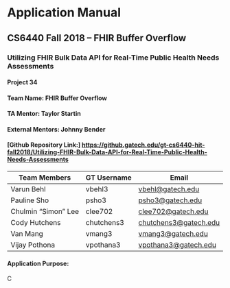 # Application Manual
## CS6440 Fall 2018 – FHIR Buffer Overflow
### Utilizing FHIR Bulk Data API for Real-Time Public Health Needs Assessments

#### Project 34
#### Team Name: FHIR Buffer Overflow
#### TA Mentor: Taylor Startin
#### External Mentors: Johnny Bender
#### [Github Repository Link:] https://github.gatech.edu/gt-cs6440-hit-fall2018/Utilizing-FHIR-Bulk-Data-API-for-Real-Time-Public-Health-Needs-Assessments

|Team Members | GT Username | Email |
| ------------| ----------- | ----- |
| Varun Behl  | vbehl3      | vbehl@gatech.edu|
| Pauline Sho | psho3       | psho3@gatech.edu |
| Chulmin “Simon” Lee | clee702 | clee702@gatech.edu |
| Cody Hutchens | chutchens3 | chutchens3@gatech.edu |
| Van Mang | vmang3 | vmang3@gatech.edu |
| Vijay Pothona | vpothana3 | vpothana3@gatech.edu |

#### Application Purpose:



C
